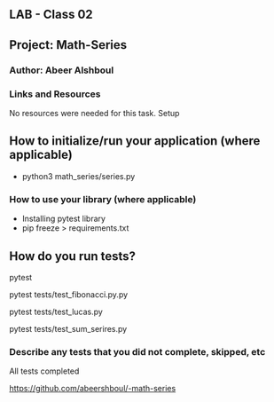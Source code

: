 ## LAB - Class 02

## Project: Math-Series

### Author: Abeer Alshboul

### Links and Resources

No resources were needed for this task.
Setup

## How to initialize/run your application (where applicable)

* python3 math_series/series.py

### How to use your library (where applicable)

* Installing pytest library
* pip freeze > requirements.txt

## How do you run tests?

pytest

pytest tests/test_fibonacci.py.py

pytest tests/test_lucas.py

pytest tests/test_sum_serires.py

### Describe any tests that you did not complete, skipped, etc

All tests completed 

https://github.com/abeershboul/-math-series
